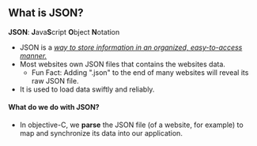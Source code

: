 ## What is JSON?

**JSON**: **J**ava**S**cript **O**bject **N**otation

* JSON is a [*way to store information in an organized, easy-to-access manner.*](http://www.copterlabs.com/json-what-it-is-how-it-works-how-to-use-it/)
* Most websites own JSON files that contains the websites data.
	* Fun Fact: Adding ".json" to the end of many websites will reveal its raw JSON file.
* It is used to load data swiftly and reliably.

#### What do we do with JSON?
* In objective-C, we **parse** the JSON file (of a website, for example) to map and synchronize its data into our application.
